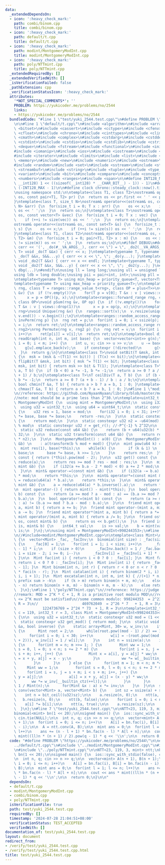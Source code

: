 ```yaml
---
data:
  _extendedDependsOn:
  - icon: ':heavy_check_mark:'
    path: combi/binom.cpp
    title: combi/binom.cpp
  - icon: ':heavy_check_mark:'
    path: default/t.cpp
    title: default/t.cpp
  - icon: ':heavy_check_mark:'
    path: modint/MontgomeryModInt.cpp
    title: modint/MontgomeryModInt.cpp
  - icon: ':heavy_check_mark:'
    path: poly/NTTmint.cpp
    title: poly/NTTmint.cpp
  _extendedRequiredBy: []
  _extendedVerifiedWith: []
  _isVerificationFailed: false
  _pathExtension: cpp
  _verificationStatusIcon: ':heavy_check_mark:'
  attributes:
    '*NOT_SPECIAL_COMMENTS*': ''
    PROBLEM: https://yukicoder.me/problems/no/2544
    links:
    - https://yukicoder.me/problems/no/2544
  bundledCode: "#line 1 \"test/yuki_2544.test.cpp\"\n#define PROBLEM \"https://yukicoder.me/problems/no/2544\"\
    \n\n#line 1 \"default/t.cpp\"\n#include <algorithm>\n#include <array>\n#include\
    \ <bitset>\n#include <cassert>\n#include <cctype>\n#include <cfenv>\n#include\
    \ <cfloat>\n#include <chrono>\n#include <cinttypes>\n#include <climits>\n#include\
    \ <cmath>\n#include <complex>\n#include <cstdarg>\n#include <cstddef>\n#include\
    \ <cstdint>\n#include <cstdio>\n#include <cstdlib>\n#include <cstring>\n#include\
    \ <deque>\n#include <fstream>\n#include <functional>\n#include <initializer_list>\n\
    #include <iomanip>\n#include <ios>\n#include <iostream>\n#include <istream>\n\
    #include <iterator>\n#include <limits>\n#include <list>\n#include <map>\n#include\
    \ <memory>\n#include <new>\n#include <numeric>\n#include <ostream>\n#include <queue>\n\
    #include <random>\n#include <set>\n#include <sstream>\n#include <stack>\n#include\
    \ <streambuf>\n#include <string>\n#include <tuple>\n#include <type_traits>\n#include\
    \ <variant>\n#include <bit>\n#include <compare>\n#include <concepts>\n#include\
    \ <numbers>\n#include <ranges>\n#include <span>\n\n#define INT128_MAX (__int128)(((unsigned\
    \ __int128) 1 << ((sizeof(__int128) * __CHAR_BIT__) - 1)) - 1)\n#define INT128_MIN\
    \ (-INT128_MAX - 1)\n\n#define clock chrono::steady_clock::now().time_since_epoch().count()\n\
    \nusing namespace std;\n\ntemplate<class T1, class T2>\nostream& operator<<(ostream&\
    \ os, const pair<T1, T2> pr) {\n  return os << pr.first << ' ' << pr.second;\n\
    }\ntemplate<class T, size_t N>\nostream& operator<<(ostream& os, const array<T,\
    \ N> &arr) {\n  for(size_t i = 0; T x : arr) {\n    os << x;\n    if (++i != N)\
    \ os << ' ';\n  }\n  return os;\n}\ntemplate<class T>\nostream& operator<<(ostream&\
    \ os, const vector<T> &vec) {\n  for(size_t i = 0; T x : vec) {\n    os << x;\n\
    \    if (++i != size(vec)) os << ' ';\n  }\n  return os;\n}\ntemplate<class T>\n\
    ostream& operator<<(ostream& os, const set<T> &s) {\n  for(size_t i = 0; T x :\
    \ s) {\n    os << x;\n    if (++i != size(s)) os << ' ';\n  }\n  return os;\n\
    }\ntemplate<class T1, class T2>\nostream& operator<<(ostream& os, const map<T1,\
    \ T2> &m) {\n  for(size_t i = 0; pair<T1, T2> x : m) {\n    os << x;\n    if (++i\
    \ != size(m)) os << ' ';\n  }\n  return os;\n}\n\n#ifdef DEBUG\n#define dbg(...)\
    \ cerr << '(', _do(#__VA_ARGS__), cerr << \") = \", _do2(__VA_ARGS__)\ntemplate<typename\
    \ T> void _do(T &&x) { cerr << x; }\ntemplate<typename T, typename ...S> void\
    \ _do(T &&x, S&&...y) { cerr << x << \", \"; _do(y...); }\ntemplate<typename T>\
    \ void _do2(T &&x) { cerr << x << endl; }\ntemplate<typename T, typename ...S>\
    \ void _do2(T &&x, S&&...y) { cerr << x << \", \"; _do2(y...); }\n#else\n#define\
    \ dbg(...)\n#endif\n\nusing ll = long long;\nusing ull = unsigned long long;\n\
    using ldb = long double;\nusing pii = pair<int, int>;\nusing pll = pair<ll, ll>;\n\
    \ntemplate<typename T> using min_heap = priority_queue<T, vector<T>, greater<T>>;\n\
    template<typename T> using max_heap = priority_queue<T>;\n\ntemplate<ranges::forward_range\
    \ rng, class T = ranges::range_value_t<rng>, class OP = plus<T>>\nvoid pSum(rng\
    \ &v) {\n  if (!v.empty())\n    for(T p = v[0]; T &x : v | views::drop(1))\n \
    \     x = p = OP()(p, x);\n}\ntemplate<ranges::forward_range rng, class T = ranges::range_value_t<rng>,\
    \ class OP>\nvoid pSum(rng &v, OP op) {\n  if (!v.empty())\n    for(T p = v[0];\
    \ T &x : v | views::drop(1))\n      x = p = op(p, x);\n}\n\ntemplate<ranges::forward_range\
    \ rng>\nvoid Unique(rng &v) {\n  ranges::sort(v);\n  v.resize(unique(v.begin(),\
    \ v.end()) - v.begin());\n}\n\ntemplate<ranges::random_access_range rng>\nrng\
    \ invPerm(rng p) {\n  rng ret = p;\n  for(int i = 0; i < ssize(p); i++)\n    ret[p[i]]\
    \ = i;\n  return ret;\n}\n\ntemplate<ranges::random_access_range rng, ranges::random_access_range\
    \ rng2>\nrng Permute(rng v, rng2 p) {\n  rng ret = v;\n  for(int i = 0; i < ssize(p);\
    \ i++)\n    ret[p[i]] = v[i];\n  return ret;\n}\n\ntemplate<bool directed>\nvector<vector<int>>\
    \ readGraph(int n, int m, int base) {\n  vector<vector<int>> g(n);\n  for(int\
    \ i = 0; i < m; i++) {\n    int u, v; cin >> u >> v;\n    u -= base, v -= base;\n\
    \    g[u].emplace_back(v);\n    if constexpr (!directed)\n      g[v].emplace_back(u);\n\
    \  }\n  return g;\n}\n\ntemplate<class T>\nvoid setBit(T &msk, int bit, bool x)\
    \ {\n  msk = (msk & ~(T(1) << bit)) | (T(x) << bit);\n}\ntemplate<class T> void\
    \ flipBit(T &msk, int bit) { msk ^= T(1) << bit; }\ntemplate<class T> bool getBit(T\
    \ msk, int bit) { return msk >> bit & T(1); }\n\ntemplate<class T>\nT floorDiv(T\
    \ a, T b) {\n  if (b < 0) a *= -1, b *= -1;\n  return a >= 0 ? a / b : (a - b\
    \ + 1) / b;\n}\ntemplate<class T>\nT ceilDiv(T a, T b) {\n  if (b < 0) a *= -1,\
    \ b *= -1;\n  return a >= 0 ? (a + b - 1) / b : a / b;\n}\n\ntemplate<class T>\
    \ bool chmin(T &a, T b) { return a > b ? a = b, 1 : 0; }\ntemplate<class T> bool\
    \ chmax(T &a, T b) { return a < b ? a = b, 1 : 0; }\n#line 1 \"modint/MontgomeryModInt.cpp\"\
    \n//reference: https://github.com/NyaanNyaan/library/blob/master/modint/montgomery-modint.hpp#L10\n\
    //note: mod should be a prime less than 2^30.\n\ntemplate<uint32_t mod>\nstruct\
    \ MontgomeryModInt {\n  using mint = MontgomeryModInt;\n  using i32 = int32_t;\n\
    \  using u32 = uint32_t;\n  using u64 = uint64_t;\n\n  static constexpr u32 get_r()\
    \ {\n    u32 res = 1, base = mod;\n    for(i32 i = 0; i < 31; i++)\n      res\
    \ *= base, base *= base;\n    return -res;\n  }\n\n  static constexpr u32 get_mod()\
    \ {\n    return mod;\n  }\n\n  static constexpr u32 n2 = -u64(mod) % mod; //2^64\
    \ % mod\n  static constexpr u32 r = get_r(); //-P^{-1} % 2^32\n\n  u32 a;\n\n\
    \  static u32 reduce(const u64 &b) {\n    return (b + u64(u32(b) * r) * mod) >>\
    \ 32;\n  }\n\n  static u32 transform(const u64 &b) {\n    return reduce(u64(b)\
    \ * n2);\n  }\n\n  MontgomeryModInt() : a(0) {}\n  MontgomeryModInt(const int64_t\
    \ &b) \n    : a(transform(b % mod + mod)) {}\n\n  mint pow(u64 k) const {\n  \
    \  mint res(1), base(*this);\n    while(k) {\n      if (k & 1) \n        res *=\
    \ base;\n      base *= base, k >>= 1;\n    }\n    return res;\n  }\n\n  mint inverse()\
    \ const { return (*this).pow(mod - 2); }\n\n  u32 get() const {\n    u32 res =\
    \ reduce(a);\n    return res >= mod ? res - mod : res;\n  }\n\n  mint& operator+=(const\
    \ mint &b) {\n    if (i32(a += b.a - 2 * mod) < 0) a += 2 * mod;\n    return *this;\n\
    \  }\n\n  mint& operator-=(const mint &b) {\n    if (i32(a -= b.a) < 0) a += 2\
    \ * mod;\n    return *this;\n  }\n\n  mint& operator*=(const mint &b) {\n    a\
    \ = reduce(u64(a) * b.a);\n    return *this;\n  }\n\n  mint& operator/=(const\
    \ mint &b) {\n    a = reduce(u64(a) * b.inverse().a);\n    return *this;\n  }\n\
    \n  mint operator-() { return mint() - mint(*this); }\n  bool operator==(mint\
    \ b) const {\n    return (a >= mod ? a - mod : a) == (b.a >= mod ? b.a - mod :\
    \ b.a);\n  }\n  bool operator!=(mint b) const {\n    return (a >= mod ? a - mod\
    \ : a) != (b.a >= mod ? b.a - mod : b.a);\n  }\n\n  friend mint operator+(mint\
    \ a, mint b) { return a += b; }\n  friend mint operator-(mint a, mint b) { return\
    \ a -= b; }\n  friend mint operator*(mint a, mint b) { return a *= b; }\n  friend\
    \ mint operator/(mint a, mint b) { return a /= b; }\n\n  friend ostream& operator<<(ostream&\
    \ os, const mint& b) {\n    return os << b.get();\n  }\n  friend istream& operator>>(istream&\
    \ is, mint& b) {\n    int64_t val;\n    is >> val;\n    b = mint(val);\n    return\
    \ is;\n  }\n};\n\nusing mint = MontgomeryModInt<998244353>;\n#line 1 \"combi/binom.cpp\"\
    \n//#include<modint/MontgomeryModInt.cpp>\n\ntemplate<class Mint>\nstruct binomial\
    \ {\n  vector<Mint> _fac, _facInv;\n  binomial(int size) : _fac(size), _facInv(size)\
    \ {\n    _fac[0] = 1;\n    for(int i = 1; i < size; i++)\n      _fac[i] = _fac[i\
    \ - 1] * i;\n    if (size > 0)\n      _facInv.back() = 1 / _fac.back();\n    for(int\
    \ i = size - 2; i >= 0; i--)\n      _facInv[i] = _facInv[i + 1] * (i + 1);\n \
    \ }\n\n  Mint fac(int i) { return i < 0 ? 0 : _fac[i]; }\n  Mint faci(int i) {\
    \ return i < 0 ? 0 : _facInv[i]; }\n  Mint inv(int i) { return _facInv[i] * _fac[i\
    \ - 1]; }\n  Mint binom(int n, int r) { return r < 0 or n < r ? 0 : fac(n) * faci(r)\
    \ * faci(n - r); }\n  Mint catalan(int i) { return binom(2 * i, i) - binom(2 *\
    \ i, i + 1); }\n  Mint excatalan(int n, int m, int k) { //(+1) * n, (-1) * m,\
    \ prefix sum > -k\n    if (k > m) return binom(n + m, m);\n    else if (k > m\
    \ - n) return binom(n + m, m) - binom(n + m, m - k);\n    else return Mint(0);\n\
    \  }\n};\n#line 1 \"poly/NTTmint.cpp\"\n//reference: https://judge.yosupo.jp/submission/69896\n\
    //remark: MOD = 2^K * C + 1, R is a primitive root modulo MOD\n//remark: a.size()\
    \ <= 2^K must be satisfied\n//some common modulo: 998244353  = 2^23 * 119 + 1,\
    \ R = 3\n//                    469762049  = 2^26 * 7   + 1, R = 3\n//        \
    \            1224736769 = 2^24 * 73  + 1, R = 3\n\ntemplate<int32_t k = 23, int32_t\
    \ c = 119, int32_t r = 3, class Mint = MontgomeryModInt<998244353>>\nstruct NTT\
    \ {\n\n  using u32 = uint32_t;\n  static constexpr u32 mod = (1 << k) * c + 1;\n\
    \  static constexpr u32 get_mod() { return mod; }\n\n  static void ntt(vector<Mint>\
    \ &a, bool inverse) {\n    static array<Mint, 30> w, w_inv;\n    if (w[0] == 0)\
    \ {\n      Mint root = 2;\n      while(root.pow((mod - 1) / 2) == 1) root += 1;\n\
    \      for(int i = 0; i < 30; i++)\n        w[i] = -(root.pow((mod - 1) >> (i\
    \ + 2))), w_inv[i] = 1 / w[i];\n    }\n    int n = ssize(a);\n    if (not inverse)\
    \ {\n      for(int m = n; m >>= 1; ) {\n        Mint ww = 1;\n        for(int\
    \ s = 0, l = 0; s < n; s += 2 * m) {\n          for(int i = s, j = s + m; i <\
    \ s + m; i++, j++) {\n            Mint x = a[i], y = a[j] * ww;\n            a[i]\
    \ = x + y, a[j] = x - y;\n          }\n          ww *= w[__builtin_ctz(++l)];\n\
    \        }\n      }\n    } else {\n      for(int m = 1; m < n; m *= 2) {\n   \
    \     Mint ww = 1;\n        for(int s = 0, l = 0; s < n; s += 2 * m) {\n     \
    \     for(int i = s, j = s + m; i < s + m; i++, j++) {\n            Mint x = a[i],\
    \ y = a[j];\n            a[i] = x + y, a[j] = (x - y) * ww;\n          }\n   \
    \       ww *= w_inv[__builtin_ctz(++l)];\n        }\n      }\n      Mint inv =\
    \ 1 / Mint(n);\n      for(Mint &x : a) x *= inv;\n    }\n  }\n\n  static vector<Mint>\
    \ conv(vector<Mint> a, vector<Mint> b) {\n    int sz = ssize(a) + ssize(b) - 1;\n\
    \    int n = bit_ceil((u32)sz);\n\n    a.resize(n, 0);\n    ntt(a, false);\n \
    \   b.resize(n, 0);\n    ntt(b, false);\n\n    for(int i = 0; i < n; i++)\n  \
    \    a[i] *= b[i];\n\n    ntt(a, true);\n\n    a.resize(sz);\n\n    return a;\n\
    \  }\n};\n#line 7 \"test/yuki_2544.test.cpp\"\n\nNTT<23, 119, 3, mint> ntt;\n\
    binomial<mint> bn(1 << 20);\n\nsigned main() {\n  ios::sync_with_stdio(false),\
    \ cin.tie(NULL);\n\n  int n, q; cin >> n >> q;\n\n  vector<mint> A(n + 1), B(n\
    \ + 1);\n  for(int i = 0; i <= n; i++)\n    A[i] = bn.fac(i), B[i] = bn.faci(n\
    \ - i);\n\n  A = ntt.conv(A, B);\n\n  mint ans = 0;\n  for(int l = 1; l <= n;\
    \ l++)\n    ans += (n - l + 1) * bn.fac(n - l) * A[l + n];\n\n  cout << ans *\
    \ mint((ll)n * (n + 1) / 2).pow(q - 1) * q << '\\n';\n\n  return 0;\n}\n\n"
  code: "#define PROBLEM \"https://yukicoder.me/problems/no/2544\"\n\n#include \"\
    ../default/t.cpp\"\n#include \"../modint/MontgomeryModInt.cpp\"\n#include \"../combi/binom.cpp\"\
    \n#include \"../poly/NTTmint.cpp\"\n\nNTT<23, 119, 3, mint> ntt;\nbinomial<mint>\
    \ bn(1 << 20);\n\nsigned main() {\n  ios::sync_with_stdio(false), cin.tie(NULL);\n\
    \n  int n, q; cin >> n >> q;\n\n  vector<mint> A(n + 1), B(n + 1);\n  for(int\
    \ i = 0; i <= n; i++)\n    A[i] = bn.fac(i), B[i] = bn.faci(n - i);\n\n  A = ntt.conv(A,\
    \ B);\n\n  mint ans = 0;\n  for(int l = 1; l <= n; l++)\n    ans += (n - l + 1)\
    \ * bn.fac(n - l) * A[l + n];\n\n  cout << ans * mint((ll)n * (n + 1) / 2).pow(q\
    \ - 1) * q << '\\n';\n\n  return 0;\n}\n\n"
  dependsOn:
  - default/t.cpp
  - modint/MontgomeryModInt.cpp
  - combi/binom.cpp
  - poly/NTTmint.cpp
  isVerificationFile: true
  path: test/yuki_2544.test.cpp
  requiredBy: []
  timestamp: '2024-07-28 21:04:51+08:00'
  verificationStatus: TEST_ACCEPTED
  verifiedWith: []
documentation_of: test/yuki_2544.test.cpp
layout: document
redirect_from:
- /verify/test/yuki_2544.test.cpp
- /verify/test/yuki_2544.test.cpp.html
title: test/yuki_2544.test.cpp
---
```

